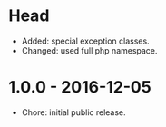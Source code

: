# Head

-   Added: special exception classes.
-   Changed: used full php namespace.

# 1.0.0 - 2016-12-05

-   Chore: initial public release.
